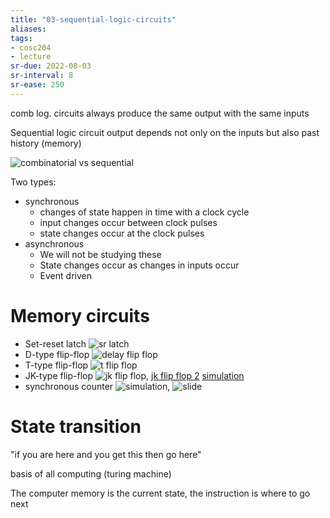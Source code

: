 ```yaml
---
title: "03-sequential-logic-circuits"
aliases: 
tags: 
- cosc204
- lecture
sr-due: 2022-08-03
sr-interval: 8
sr-ease: 250
---
```


comb log. circuits always produce the same output with the same inputs

Sequential logic circuit output depends not only on the inputs but also past history (memory)

![combinatorial vs sequential](https://i.imgur.com/GbfAZ4c.png)


Two types:
- synchronous
	- changes of state happen in time with a clock cycle
	- input changes occur between clock pulses
	- state changes occur at the clock pulses
- asynchronous
	- We will not be studying these
	- State changes occur as changes in inputs occur
	- Event driven


# Memory circuits
- Set-reset latch ![sr latch](https://i.imgur.com/mhXd77i.png)
- D-type flip-flop ![delay flip flop](https://i.imgur.com/IpQfNRm.png)
- T-type flip-flop ![t flip flop](https://i.imgur.com/SZn2J94.png)
- JK-type flip-flop ![jk flip flop](https://i.imgur.com/OgfTehO.png), [jk flip flop 2](https://i.imgur.com/8zJvDuw.png) [simulation](https://tinyurl.com/2bewwd7h)
- synchronous counter ![simulation](https://tinyurl.com/25olydjb), ![slide](https://i.imgur.com/81LS7HL.png)

# State transition

"if you are here and you get this then go here"

basis of all computing  (turing machine)

The computer memory is the current state, the instruction is where to go next